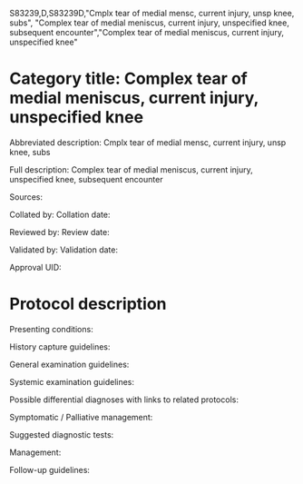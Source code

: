 S83239,D,S83239D,"Cmplx tear of medial mensc, current injury, unsp knee, subs", "Complex tear of medial meniscus, current injury, unspecified knee, subsequent encounter","Complex tear of medial meniscus, current injury, unspecified knee"
# Category title: Complex tear of medial meniscus, current injury, unspecified knee

Abbreviated description: Cmplx tear of medial mensc, current injury, unsp knee, subs

Full description: Complex tear of medial meniscus, current injury, unspecified knee, subsequent encounter

Sources:

Collated by:
Collation date:

Reviewed by:
Review date:

Validated by:
Validation date:

Approval UID:

# Protocol description

Presenting conditions:

History capture guidelines:

General examination guidelines:

Systemic examination guidelines:

Possible differential diagnoses with links to related protocols:

Symptomatic / Palliative management:

Suggested diagnostic tests:

Management:

Follow-up guidelines:
